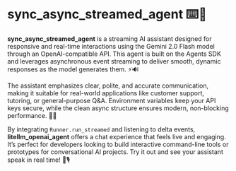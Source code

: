 # sync_async_streamed_agent ⌨️🧠

**sync_async_streamed_agent** is a streaming AI assistant designed for responsive and real-time interactions using the Gemini 2.0 Flash model through an OpenAI-compatible API. This agent is built on the Agents SDK and leverages asynchronous event streaming to deliver smooth, dynamic responses as the model generates them. ⚡🔊

The assistant emphasizes clear, polite, and accurate communication, making it suitable for real-world applications like customer support, tutoring, or general-purpose Q&A. Environment variables keep your API keys secure, while the clean async structure ensures modern, non-blocking performance. 🔐💬

By integrating `Runner.run_streamed` and listening to delta events, **litellm_openai_agent** offers a chat experience that feels live and engaging. It’s perfect for developers looking to build interactive command-line tools or prototypes for conversational AI projects. Try it out and see your assistant speak in real time! 🚀🎙️
